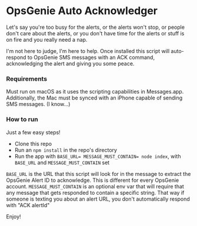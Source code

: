# OpsGenie Auto Acknowledger

Let's say you're too busy for the alerts, or the alerts won't stop, or people don't care about the alerts, or you don't have time for the alerts or stuff is on fire and you really need a nap. 

I'm not here to judge, I'm here to help. Once installed this script will auto-respond to OpsGenie SMS messages with an ACK command, acknowledging the alert and giving you some peace.

### Requirements

Must run on macOS as it uses the scripting capabilities in Messages.app. Additionally, the Mac must be synced with an iPhone capable of sending SMS messages. (I know...)

### How to run

Just a few easy steps!

- Clone this repo
- Run an `npm install` in the repo's directory
- Run the app with `BASE_URL= MESSAGE_MUST_CONTAIN= node index`, with `BASE_URL` and `MESSAGE_MUST_CONTAIN` set

`BASE_URL` is the URL that this script will look for in the message to extract the OpsGenie Alert ID to acknowledge. This is different for every OpsGenie account.
`MESSAGE_MUST_CONTAIN` is an optional env var that will require that any message that gets responded to contain a specific string. That way if someone is texting you about an alert URL, you don't automatically respond with "ACK alertId"

Enjoy!